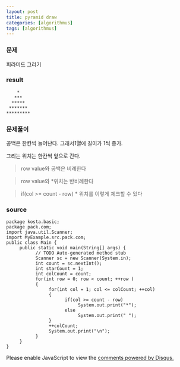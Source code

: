```yaml
---
layout: post
title: pyramid draw
categories: [algorithmus]
tags: [algorithmus]
---
```

### 문제

피라미드 그리기

### result

        *
       ***
      *****
     *******
    *********

### 문제풀이

공백은 한칸씩 늘어난다.  그래서1열에 길이가 1씩 증가. 

그리는 위치는 한칸씩 앞으로 간다.

> row value와 공백은 비례한다

> row value와 *위치는 반비례한다

> if(col >= count - row) * 위치를 이렇게 체크할 수 있다

### source

~~~
package kosta.basic;
package pack.com;
import java.util.Scanner;
import MyExample.src.pack.com;
public class Main {
     public static void main(String[] args) {
           // TODO Auto-generated method stub
           Scanner sc = new Scanner(System.in);
           int count = sc.nextInt();
           int starCount = 1;
           int colCount = count;
           for(int row = 0; row < count; ++row )
           {
                for(int col = 1; col <= colCount; ++col)
                {
                      if(col >= count - row)
                           System.out.print("*");
                      else
                           System.out.print(" ");                           
                }
                ++colCount;
                System.out.print("\n");
           }
     }
}
~~~
<div id="disqus_thread"></div>
<script>

/**
*  RECOMMENDED CONFIGURATION VARIABLES: EDIT AND UNCOMMENT THE SECTION BELOW TO INSERT DYNAMIC VALUES FROM YOUR PLATFORM OR CMS.
*  LEARN WHY DEFINING THESE VARIABLES IS IMPORTANT: https://disqus.com/admin/universalcode/#configuration-variables*/
/*
var disqus_config = function () {
this.page.url = PAGE_URL;  // Replace PAGE_URL with your page's canonical URL variable
this.page.identifier = PAGE_IDENTIFIER; // Replace PAGE_IDENTIFIER with your page's unique identifier variable
};
*/
(function() { // DON'T EDIT BELOW THIS LINE
var d = document, s = d.createElement('script');
s.src = 'https://parkwonhui.disqus.com/embed.js';
s.setAttribute('data-timestamp', +new Date());
(d.head || d.body).appendChild(s);
})();
</script>
<noscript>Please enable JavaScript to view the <a href="https://disqus.com/?ref_noscript">comments powered by Disqus.</a></noscript>
                            